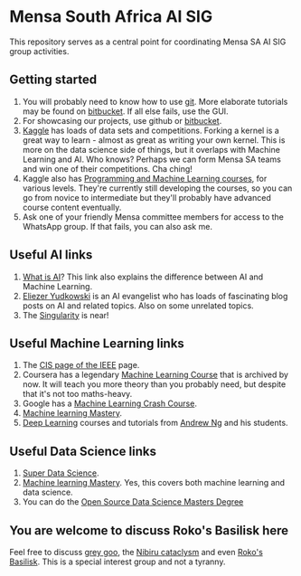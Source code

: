 # Mensa South Africa AI SIG
This repository serves as a central point for coordinating Mensa SA AI SIG group activities. 

## Getting started
1. You will probably need to know how to use [git](http://rogerdudler.github.io/git-guide/). More elaborate tutorials may be found on [bitbucket](https://www.atlassian.com/git/tutorials). If all else fails, use the GUI.
1. For showcasing our projects, use github or [bitbucket](https://bitbucket.org/product/).
1. [Kaggle](https://www.kaggle.com/) has loads of data sets and competitions. Forking a kernel is a great way to learn - almost as great as writing your own kernel. This is more on the data science side of things, but it overlaps with Machine Learning and AI. Who knows? Perhaps we can form Mensa SA teams and win one of their competitions. Cha ching!
1. Kaggle also has [Programming and Machine Learning courses](https://www.kaggle.com/learn/overview), for various levels. They're currently still developing the courses, so you can go from novice to intermediate but they'll probably have advanced course content eventually.
1. Ask one of your friendly Mensa committee members for access to the WhatsApp group. If that fails, you can also ask me.

## Useful AI links
1. [What is AI](https://www.zdnet.com/article/what-is-ai-everything-you-need-to-know-about-artificial-intelligence/)? This link also explains the difference between AI and Machine Learning.
1. [Eliezer Yudkowski](http://yudkowsky.net/) is an AI evangelist who has loads of fascinating blog posts on AI and related topics. Also on some unrelated topics.
1. The [Singularity](https://singularityhub.com/) is near!


## Useful Machine Learning links
1. The [CIS page of the IEEE](https://cis.ieee.org/) page.
1. Coursera has a legendary [Machine Learning Course](https://www.coursera.org/learn/machine-learning) that is archived by now. It will teach you more theory than you probably need, but despite that it's not too maths-heavy.
1. Google has a [Machine Learning Crash Course](https://developers.google.com/machine-learning/crash-course/).
1. [Machine learning Mastery](https://machinelearningmastery.com/).
1. [Deep Learning](https://www.deeplearning.ai/) courses and tutorials from [Andrew Ng](https://en.wikipedia.org/wiki/Andrew_Ng) and his students.

## Useful Data Science links
1. [Super Data Science](https://www.superdatascience.com/).
1. [Machine learning Mastery](https://machinelearningmastery.com/). Yes, this covers both machine learning and data science.
1. You can do the [Open Source Data Science Masters Degree](http://datasciencemasters.org/)

## You are welcome to discuss Roko's Basilisk here
Feel free to discuss [grey goo](https://en.wikipedia.org/wiki/Grey_goo), the [Nibiru cataclysm](https://en.wikipedia.org/wiki/Nibiru_cataclysm) and even [Roko's Basilisk](https://wiki.lesswrong.com/wiki/Roko%27s_basilisk). This is a special interest group and not a tyranny.  
